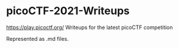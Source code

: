 # picoCTF-2021-Writeups
https://play.picoctf.org/
Writeups for the latest picoCTF competition

Represented as .md files.
